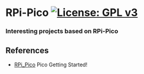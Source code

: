 # RPi-Pico [![License: GPL v3](https://img.shields.io/badge/License-GPLv3-blue.svg)](https://www.gnu.org/licenses/gpl-3.0)<br>
### Interesting projects based on RPi-Pico<br>
 

## References
  - [RPi_Pico](https://www.raspberrypi.org/documentation/pico/getting-started/) Pico Getting Started!
  
  
